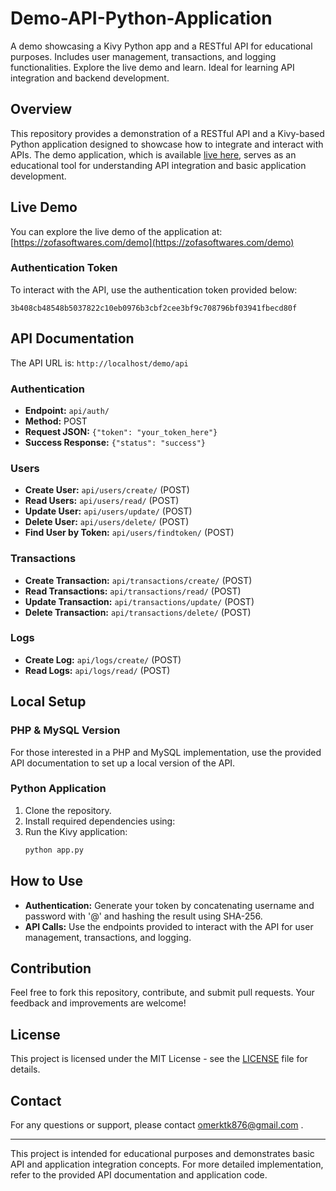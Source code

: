 # Demo-API-Python-Application
 A demo showcasing a Kivy Python app and a RESTful API for educational purposes. Includes user management, transactions, and logging functionalities. Explore the live demo and learn. Ideal for learning API integration and backend development.


## Overview

This repository provides a demonstration of a RESTful API and a Kivy-based Python application designed to showcase how to integrate and interact with APIs. The demo application, which is available [live here](https://zofasoftwares.com/demo), serves as an educational tool for understanding API integration and basic application development.

## Live Demo

You can explore the live demo of the application at: [https://zofasoftwares.com/demo](https://zofasoftwares.com/demo)

### Authentication Token

To interact with the API, use the authentication token provided below:

```
3b408cb48548b5037822c10eb0976b3cbf2cee3bf9c708796bf03941fbecd80f
```

## API Documentation

The API URL is: `http://localhost/demo/api`

### Authentication

- **Endpoint:** `api/auth/`
- **Method:** POST
- **Request JSON:** `{"token": "your_token_here"}`
- **Success Response:** `{"status": "success"}`

### Users

- **Create User:** `api/users/create/` (POST)
- **Read Users:** `api/users/read/` (POST)
- **Update User:** `api/users/update/` (POST)
- **Delete User:** `api/users/delete/` (POST)
- **Find User by Token:** `api/users/findtoken/` (POST)

### Transactions

- **Create Transaction:** `api/transactions/create/` (POST)
- **Read Transactions:** `api/transactions/read/` (POST)
- **Update Transaction:** `api/transactions/update/` (POST)
- **Delete Transaction:** `api/transactions/delete/` (POST)

### Logs

- **Create Log:** `api/logs/create/` (POST)
- **Read Logs:** `api/logs/read/` (POST)

## Local Setup



### PHP & MySQL Version

For those interested in a PHP and MySQL implementation, use the provided API documentation to set up a local version of the API.

### Python Application

1. Clone the repository.
2. Install required dependencies using:
3. Run the Kivy application:
    ```bash
    python app.py
    ```

## How to Use

- **Authentication:** Generate your token by concatenating username and password with '@' and hashing the result using SHA-256.
- **API Calls:** Use the endpoints provided to interact with the API for user management, transactions, and logging.

## Contribution

Feel free to fork this repository, contribute, and submit pull requests. Your feedback and improvements are welcome!

## License

This project is licensed under the MIT License - see the [LICENSE](LICENSE) file for details.

## Contact

For any questions or support, please contact omerktk876@gmail.com .

---

This project is intended for educational purposes and demonstrates basic API and application integration concepts. For more detailed implementation, refer to the provided API documentation and application code.